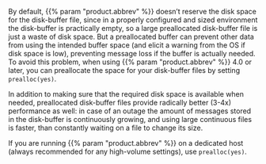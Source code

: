 ---
---
<!-- This file is under the copyright of Axoflow, and licensed under Apache License 2.0, except for using the Axoflow and AxoSyslog trademarks. -->
By default, {{% param "product.abbrev" %}} doesn’t reserve the disk space for the disk-buffer file, since in a properly configured and sized environment the disk-buffer is practically empty, so a large preallocated disk-buffer file is just a waste of disk space. But a preallocated buffer can prevent other data from using the intended buffer space (and elicit a warning from the OS if disk space is low), preventing message loss if the buffer is actually needed. To avoid this problem, when using {{% param "product.abbrev" %}} 4.0 or later, you can preallocate the space for your disk-buffer files by setting `prealloc(yes)`.

In addition to making sure that the required disk space is available when needed, preallocated disk-buffer files provide radically better (3-4x) performance as well: in case of an outage the amount of messages stored in the disk-buffer is continuously growing, and using large continuous files is faster, than constantly waiting on a file to change its size.

If you are running {{% param "product.abbrev" %}} on a dedicated host (always recommended for any high-volume settings), use `prealloc(yes)`.
